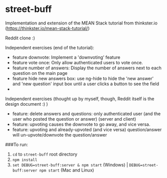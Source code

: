 # street-buff
Implementation and extension of the MEAN Stack tutorial from thinkster.io (https://thinkster.io/mean-stack-tutorial/)

Reddit clone :)

Independent exercises (end of the tutorial):
* feature downvote: Implement a 'downvoting' feature
* feature vote once: Only allow authenticated users to vote once.
* feature number of answers: Display the number of answers next to each question on the main page
* feature hide new answers box: use ng-hide to hide the 'new answer' and 'new question' input box until a user clicks a button to see the field
*

Independent exercises (thought up by myself, though, Reddit itself is the design document :) )
* feature: delete answers and questions: only authenticated user (and the user who posted the question or answer) (server and client)
* feature: upvoting causes the downvote to go away, and vice versa.
* feature: upvoting and already-upvoted (and vice versa) question/answer will un-upvote/downvote the question/answer

###To run:
1. ``cd`` to ``street-buff`` root directory
2. ``npm install``
3. ```set DEBUG=street-buff:server & npm start``` (Windows) | ```DEBUG=street-buff:server npm start``` (Mac and Linux)
